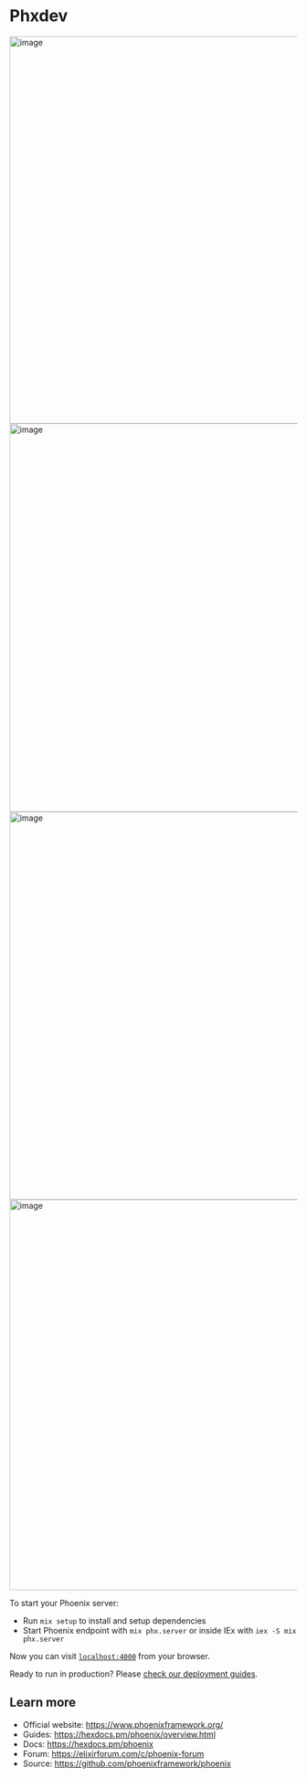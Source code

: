# Phxdev

<img width="678" alt="image" src="https://github.com/Yami3366/phxdev/assets/159643271/afed6525-4792-400d-8956-ff645717383b">

<img width="680" alt="image" src="https://github.com/Yami3366/phxdev/assets/159643271/74a4f95f-0957-4ee5-961a-2df62b2dbb2b">

<img width="679" alt="image" src="https://github.com/Yami3366/phxdev/assets/159643271/f2d9b03a-f235-4d35-a7c9-c64ef3ec6236">

<img width="684" alt="image" src="https://github.com/Yami3366/phxdev/assets/159643271/c3edd17f-a246-4ce1-9b71-598fc5173909">










 

To start your Phoenix server:

  * Run `mix setup` to install and setup dependencies
  * Start Phoenix endpoint with `mix phx.server` or inside IEx with `iex -S mix phx.server`

Now you can visit [`localhost:4000`](http://localhost:4000) from your browser.

Ready to run in production? Please [check our deployment guides](https://hexdocs.pm/phoenix/deployment.html).

## Learn more

  * Official website: https://www.phoenixframework.org/
  * Guides: https://hexdocs.pm/phoenix/overview.html
  * Docs: https://hexdocs.pm/phoenix
  * Forum: https://elixirforum.com/c/phoenix-forum
  * Source: https://github.com/phoenixframework/phoenix
